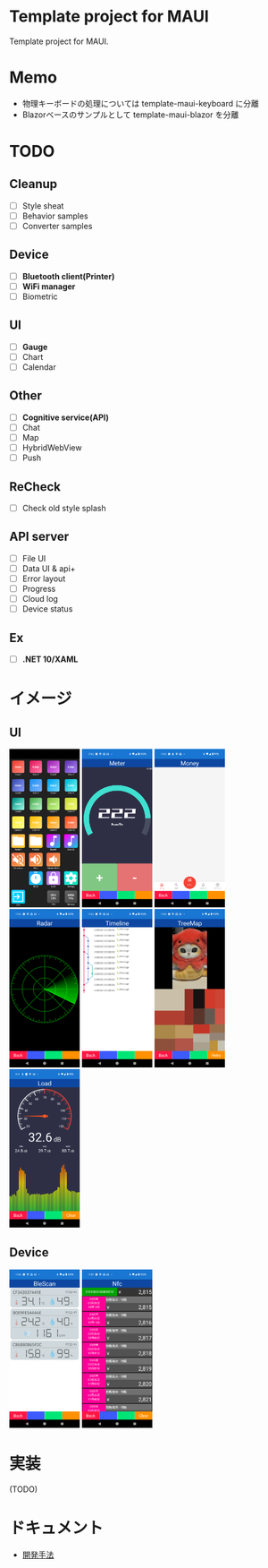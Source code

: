 # Template project for MAUI

Template project for MAUI.

# Memo

- 物理キーボードの処理については template-maui-keyboard に分離
- Blazorベースのサンプルとして template-maui-blazor を分離

# TODO

## Cleanup

- [ ] Style sheat
- [ ] Behavior samples
- [ ] Converter samples

## Device

- [ ] **Bluetooth client(Printer)**
- [ ] **WiFi manager**
- [ ] Biometric

## UI

- [ ] **Gauge**
- [ ] Chart
- [ ] Calendar

## Other

- [ ] **Cognitive service(API)**
- [ ] Chat
- [ ] Map
- [ ] HybridWebView
- [ ] Push

## ReCheck

- [ ] Check old style splash

## API server

- [ ] File UI
- [ ] Data UI & api+
- [ ] Error layout
- [ ] Progress
- [ ] Cloud log
- [ ] Device status

## Ex

- [ ] **.NET 10/XAML**

# イメージ

## UI

<img width="25%" src="Document/UI_Deck.png">
<img width="25%" src="Document/UI_Meter.png">
<img width="25%" src="Document/UI_Money.png">
<img width="25%" src="Document/UI_Radar.png">
<img width="25%" src="Document/UI_Timeline.png">
<img width="25%" src="Document/UI_TreeMap.png">
<img width="25%" src="Document/UI_Load.png">

## Device

<img width="25%" src="Document/Device_BLE.png">
<img width="25%" src="Document/Device_NFC.png">

# 実装

(TODO)

# ドキュメント

- [開発手法](Document/Development.md)
